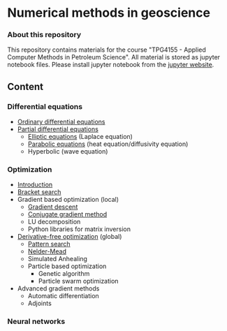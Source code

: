 # Numerical methods in geoscience #

### About this repository ###

This repository contains materials for the course "TPG4155 - Applied Computer Methods in Petroleum Science". All material is stored as jupyter notebook files. Please install jupyter notebook from the [jupyter website](https://jupyter.org/).

## Content ##

### Differential equations ###

* [Ordinary differential equations](lectures/ordinaryDifferentialEquations.ipynb)
* [Partial differential equations](lectures/partialDifferentialEquations.ipynb)
  * [Elliptic equations](lectures/ellipticEquations.ipynb) (Laplace equation)
  * [Parabolic equations](lectures/parabolicEquations.ipynb) (heat equation/diffusivity equation)
  * Hyperbolic (wave equation)

### Optimization ###

* [Introduction](lectures/optimization.ipynb)
* [Bracket search](lectures/bracketSearch.ipynb)
* Gradient based optimization (local)
  * [Gradient descent](lectures/gradientDescent.ipynb)
  * [Conjugate gradient method](lectures/conjugateGradientMethod.ipynb)
  * LU decomposition
  * Python libraries for matrix inversion
* [Derivative-free optimization](lectures/derivativeFreeOptimization.ipynb) (global)
  * [Pattern search](lectures/patternSearch.ipynb)
  * [Nelder-Mead](lectures/nelderMead.ipynb)
  * Simulated Anhealing
  * Particle based optimization
    * Genetic algorithm
    * Particle swarm optimization
* Advanced gradient methods
  * Automatic differentiation
  * Adjoints


### Neural networks ###


